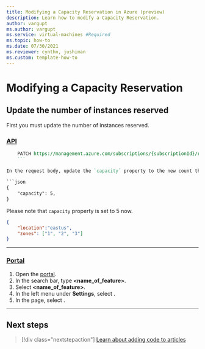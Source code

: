 ```yaml
---
title: Modifying a Capacity Reservation in Azure (preview)
description: Learn how to modify a Capacity Reservation.
author: vargupt
ms.author: vargupt
ms.service: virtual-machines #Required
ms.topic: how-to
ms.date: 07/30/2021
ms.reviewer: cynthn, jushiman
ms.custom: template-how-to
---
```


# Modifying a Capacity Reservation 

## Update the number of instances reserved 

First you must update the number of instances reserved. 

### [API](#tab/api)

```rest
    PATCH https://management.azure.com/subscriptions/{subscriptionId}/resourceGroups/{resourceGroupName}/providers/Microsoft.Compute/CapacityReservationGroups/{CapacityReservationGroupName}/capacityReservations/{capacityReservationName}?api-version=2021-04-01
    ``` 
    
In the request body, update the `capacity` property to the new count that you want to reserve: 
    
```json
{ 
    "capacity": 5,
} 
```

Please note that `capacity` property is set to 5 now. 

```json
{ 
    "location":"eastus",
    "zones": ["1", "2", "3"] 
} 
```

--- 
<!-- The three dashes above show that your section of tabbed content is complete. Don't remove them :) -->

### [Portal](#tab/portal)

<!-- insert portal steps here, no pictures if it's straightforward --> 

1. Open the [portal](https://portal.azure.com).
1. In the search bar, type **<name_of_feature>**.
1. Select **<name_of_feature>**.
1. In the left menu under **Settings**, select **<something>**.
1. In the **<something>** page, select **<something>**.

--- 
<!-- The three dashes above show that your section of tabbed content is complete. Don't remove them :) -->


<!-- SEE DOC FOR MORE TEXT HERE -->


## Next steps

> [!div class="nextstepaction"]
> [Learn about adding code to articles](availability.md)